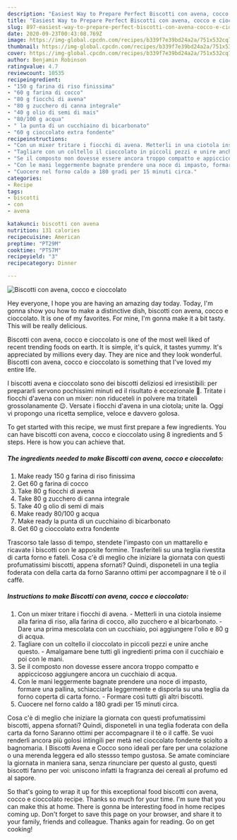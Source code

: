 ```yaml
---
description: "Easiest Way to Prepare Perfect Biscotti con avena, cocco e cioccolato"
title: "Easiest Way to Prepare Perfect Biscotti con avena, cocco e cioccolato"
slug: 897-easiest-way-to-prepare-perfect-biscotti-con-avena-cocco-e-cioccolato
date: 2020-09-23T00:43:08.769Z
image: https://img-global.cpcdn.com/recipes/b339f7e39bd24a2a/751x532cq70/biscotti-con-avena-cocco-e-cioccolato-recipe-main-photo.jpg
thumbnail: https://img-global.cpcdn.com/recipes/b339f7e39bd24a2a/751x532cq70/biscotti-con-avena-cocco-e-cioccolato-recipe-main-photo.jpg
cover: https://img-global.cpcdn.com/recipes/b339f7e39bd24a2a/751x532cq70/biscotti-con-avena-cocco-e-cioccolato-recipe-main-photo.jpg
author: Benjamin Robinson
ratingvalue: 4.7
reviewcount: 10535
recipeingredient:
- "150 g farina di riso finissima"
- "60 g farina di cocco"
- "80 g fiocchi di avena"
- "80 g zucchero di canna integrale"
- "40 g olio di semi di mais"
- "80/100 g acqua"
- " la punta di un cucchiaino di bicarbonato"
- "60 g cioccolato extra fondente"
recipeinstructions:
- "Con un mixer tritare i fiocchi di avena. Metterli in una ciotola insieme alla farina di riso, alla farina di cocco, allo zucchero e al bicarbonato. Dare una prima mescolata con un cucchiaio, poi aggiungere l&#39;olio e 80 g di acqua."
- "Tagliare con un coltello il cioccolato in piccoli pezzi e unire anche questo. Amalgamare bene tutti gli ingredienti prima con il cucchiaio e poi con le mani."
- "Se il composto non dovesse essere ancora troppo compatto e appiccicoso aggiungere ancora un cucchiaio di acqua."
- "Con le mani leggermente bagnate prendere una noce di impasto, formare una pallina, schiacciarla leggermente e disporla su una teglia da forno coperta di carta forno. Formare così tutti gli altri biscotti."
- "Cuocere nel forno caldo a 180 gradi per 15 minuti circa."
categories:
- Recipe
tags:
- biscotti
- con
- avena

katakunci: biscotti con avena 
nutrition: 131 calories
recipecuisine: American
preptime: "PT29M"
cooktime: "PT57M"
recipeyield: "3"
recipecategory: Dinner

---
```



![Biscotti con avena, cocco e cioccolato](https://img-global.cpcdn.com/recipes/b339f7e39bd24a2a/751x532cq70/biscotti-con-avena-cocco-e-cioccolato-recipe-main-photo.jpg)

Hey everyone, I hope you are having an amazing day today. Today, I'm gonna show you how to make a distinctive dish, biscotti con avena, cocco e cioccolato. It is one of my favorites. For mine, I'm gonna make it a bit tasty. This will be really delicious.

Biscotti con avena, cocco e cioccolato is one of the most well liked of recent trending foods on earth. It is simple, it's quick, it tastes yummy. It's appreciated by millions every day. They are nice and they look wonderful. Biscotti con avena, cocco e cioccolato is something that I've loved my entire life.

I biscotti avena e cioccolato sono dei biscotti deliziosi ed irresistibili: per prepararli servono pochissimi minuti ed il risultato è eccezionale 🙂. Tritate i fiocchi d&#39;avena con un mixer: non riduceteli in polvere ma tritateli grossolanamente 😉. Versate i fiocchi d&#39;avena in una ciotola; unite la. Oggi vi propongo una ricetta semplice, veloce e davvero golosa.


To get started with this recipe, we must first prepare a few ingredients. You can have biscotti con avena, cocco e cioccolato using 8 ingredients and 5 steps. Here is how you can achieve that.

<!--inarticleads1-->

##### The ingredients needed to make Biscotti con avena, cocco e cioccolato:

1. Make ready 150 g farina di riso finissima
1. Get 60 g farina di cocco
1. Take 80 g fiocchi di avena
1. Take 80 g zucchero di canna integrale
1. Take 40 g olio di semi di mais
1. Make ready 80/100 g acqua
1. Make ready  la punta di un cucchiaino di bicarbonato
1. Get 60 g cioccolato extra fondente


Trascorso tale lasso di tempo, stendete l&#39;impasto con un mattarello e ricavate i biscotti con le apposite formine. Trasferiteli su una teglia rivestita di carta forno e fateli. Cosa c&#39;è di meglio che iniziare la giornata con questi profumatissimi biscotti, appena sfornati? Quindi, disponeteli in una teglia foderata con della carta da forno Saranno ottimi per accompagnare il tè o il caffè. 

<!--inarticleads2-->

##### Instructions to make Biscotti con avena, cocco e cioccolato:

1. Con un mixer tritare i fiocchi di avena. - Metterli in una ciotola insieme alla farina di riso, alla farina di cocco, allo zucchero e al bicarbonato. - Dare una prima mescolata con un cucchiaio, poi aggiungere l&#39;olio e 80 g di acqua.
1. Tagliare con un coltello il cioccolato in piccoli pezzi e unire anche questo. - Amalgamare bene tutti gli ingredienti prima con il cucchiaio e poi con le mani.
1. Se il composto non dovesse essere ancora troppo compatto e appiccicoso aggiungere ancora un cucchiaio di acqua.
1. Con le mani leggermente bagnate prendere una noce di impasto, formare una pallina, schiacciarla leggermente e disporla su una teglia da forno coperta di carta forno. - Formare così tutti gli altri biscotti.
1. Cuocere nel forno caldo a 180 gradi per 15 minuti circa.


Cosa c&#39;è di meglio che iniziare la giornata con questi profumatissimi biscotti, appena sfornati? Quindi, disponeteli in una teglia foderata con della carta da forno Saranno ottimi per accompagnare il tè o il caffè. Se vuoi renderli ancora più golosi intingili per metà nel cioccolato fondente sciolto a bagnomaria. I Biscotti Avena e Cocco sono ideali per fare per una colazione o una merenda leggera ed allo stessso tempo gustosa. Se amate cominciare la giornata in maniera sana, senza rinunciare per questo al gusto, questi biscotti fanno per voi: uniscono infatti la fragranza dei cereali al profumo ed al sapore. 

So that's going to wrap it up for this exceptional food biscotti con avena, cocco e cioccolato recipe. Thanks so much for your time. I'm sure that you can make this at home. There is gonna be interesting food in home recipes coming up. Don't forget to save this page on your browser, and share it to your family, friends and colleague. Thanks again for reading. Go on get cooking!
